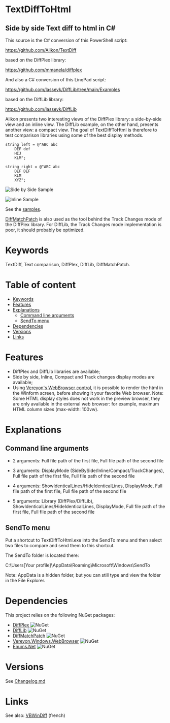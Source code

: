 # TextDiffToHtml
Side by side Text diff to html in C#
---

This source is the C# conversion of this PowerShell script:

https://github.com/Aiikon/TextDiff

based on the DiffPlex library:

https://github.com/mmanela/diffplex

And also a C# conversion of this LinqPad script:

https://github.com/lassevk/DiffLib/tree/main/Examples

based on the DiffLib library:

https://github.com/lassevk/DiffLib

Aiikon presents two interesting views of the DiffPlex library: a side-by-side view and an inline view. The DiffLib example, on the other hand, presents another view: a compact view. The goal of TextDiffToHtml is therefore to test comparison libraries using some of the best display methods.
```
string left = @"ABC abc
    DEF def
    HIJ
    KLM";

string right = @"ABC abc
    DEF DEF
    KLM
    XYZ";
```

![Side by Side Sample](https://raw.githubusercontent.com/Aiikon/TextDiff/master/Examples/SideBySideSample.png)

![Inline Sample](https://raw.githubusercontent.com/Aiikon/TextDiff/master/Examples/InlineSample.png)

See the [samples](http://patrice.dargenton.free.fr/CodesSources/TextDiffToHtmlSamples.html).

[DiffMatchPatch](https://github.com/google/diff-match-patch) is also used as the tool behind the Track Changes mode of the DiffPlex library. For DiffLib, the Track Changes mode implementation is poor, it should probably be optimized.

# Keywords
TextDiff, Text comparison, DiffPlex, DiffLib, DiffMatchPatch.

# Table of content
- [Keywords](#keywords)
- [Features](#features)
- [Explanations](#explanations)
    - [Command line arguments](#command-line-arguments)
    - [SendTo menu](#sendto-menu)
- [Dependencies](#dependencies)
- [Versions](#versions)
- [Links](#links)

# Features
- DiffPlex and DiffLib libraries are available;
- Side by side, Inline, Compact and Track changes display modes are available;
- Using [Vereyon's WebBrowser control](https://github.com/Vereyon/WebBrowser), it is possible to render the html in the Winform screen, before showing it your favorite Web browser. Note: Some HTML display styles does not work in the preview browser, they are only available in the external web browser: for example, maximum HTML column sizes (max-width: 100vw).

# Explanations

## Command line arguments

- 2 arguments: Full file path of the first file, Full file path of the second file

- 3 arguments: DisplayMode (SideBySide/Inline/Compact/TrackChanges), Full file path of the first file, Full file path of the second file

- 4 arguments: ShowIdenticalLines/HideIdenticalLines, DisplayMode, Full file path of the first file, Full file path of the second file

- 5 arguments: Library (DiffPlex/DiffLib), ShowIdenticalLines/HideIdenticalLines, DisplayMode, Full file path of the first file, Full file path of the second file

## SendTo menu
Put a shortcut to TextDiffToHtml.exe into the SendTo menu and then select two files to compare and send them to this shortcut.

The SendTo folder is located there:

C:\Users\[Your profile]\AppData\Roaming\Microsoft\Windows\SendTo

Note: AppData is a hidden folder, but you can still type and view the folder in the File Explorer.

# Dependencies

This project relies on the following NuGet packages:

- [DiffPlex](https://www.nuget.org/packages/DiffPlex/) ![NuGet](https://img.shields.io/nuget/v/DiffPlex.svg)
- [DiffLib](https://www.nuget.org/packages/DiffLib/) ![NuGet](https://img.shields.io/nuget/v/DiffLib.svg)
- [DiffMatchPatch](https://www.nuget.org/packages/DiffMatchPatch/) ![NuGet](https://img.shields.io/nuget/v/DiffMatchPatch.svg)
- [Vereyon.Windows.WebBrowser](https://www.nuget.org/packages/Vereyon.Windows.WebBrowser/) ![NuGet](https://img.shields.io/nuget/v/Vereyon.Windows.WebBrowser.svg)
- [Enums.Net](https://www.nuget.org/packages/Enums.Net/) ![NuGet](https://img.shields.io/nuget/v/Enums.Net.svg)

# Versions

See [Changelog.md](Changelog.md)

# Links

See also: [VBWinDiff](https://github.com/PatriceDargenton/VBWinDiff) (french)